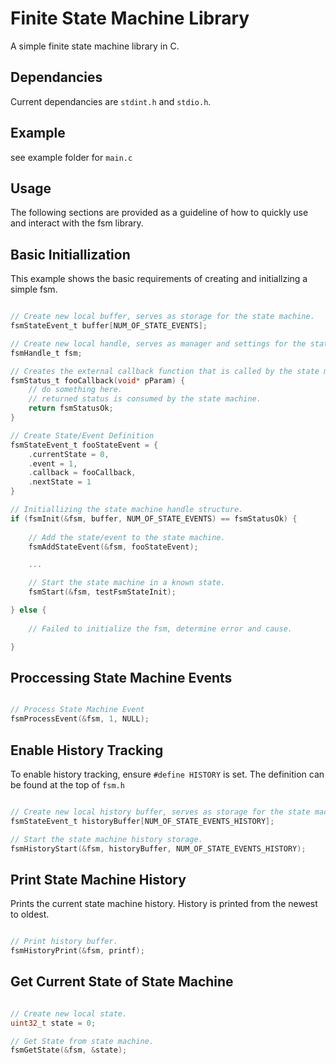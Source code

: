 # Finite State Machine Library

A simple finite state machine library in C.

## Dependancies

Current dependancies are `stdint.h` and `stdio.h`.

## Example

see example folder for `main.c`

## Usage

The following sections are provided as a guideline of how to quickly use and interact with the fsm library.

## Basic Initiallization

This example shows the basic requirements of creating and initiallzing a simple fsm.

```c code

// Create new local buffer, serves as storage for the state machine.
fsmStateEvent_t buffer[NUM_OF_STATE_EVENTS];

// Create new local handle, serves as manager and settings for the state machine.
fsmHandle_t fsm;

// Creates the external callback function that is called by the state machine when an event is proccessed.
fsmStatus_t fooCallback(void* pParam) {
    // do something here.
    // returned status is consumed by the state machine.
    return fsmStatusOk;
}

// Create State/Event Definition
fsmStateEvent_t fooStateEvent = {
    .currentState = 0,
    .event = 1,
    .callback = fooCallback,
    .nextState = 1
}

// Initiallizing the state machine handle structure.
if (fsmInit(&fsm, buffer, NUM_OF_STATE_EVENTS) == fsmStatusOk) {
    
    // Add the state/event to the state machine.
    fsmAddStateEvent(&fsm, fooStateEvent);

    ...

    // Start the state machine in a known state.
    fsmStart(&fsm, testFsmStateInit);

} else {
    
    // Failed to initialize the fsm, determine error and cause.

}

```

## Proccessing State Machine Events

```c code

// Process State Machine Event
fsmProcessEvent(&fsm, 1, NULL);

```

## Enable History Tracking

To enable history tracking, ensure `#define HISTORY` is set. The definition can be found at the top of `fsm.h`

```c code

// Create new local history buffer, serves as storage for the state machine history.
fsmStateEvent_t historyBuffer[NUM_OF_STATE_EVENTS_HISTORY];

// Start the state machine history storage.
fsmHistoryStart(&fsm, historyBuffer, NUM_OF_STATE_EVENTS_HISTORY);

```

## Print State Machine History

Prints the current state machine history. History is printed from the newest to oldest.

```c code

// Print history buffer.
fsmHistoryPrint(&fsm, printf);

```

## Get Current State of State Machine

```c code

// Create new local state.
uint32_t state = 0;

// Get State from state machine.
fsmGetState(&fsm, &state);

```